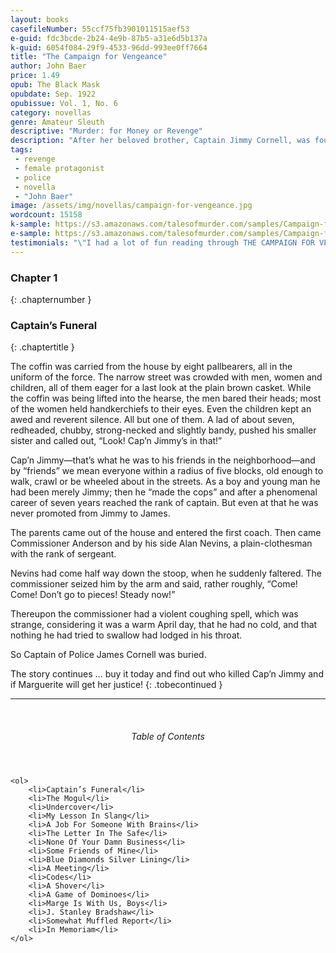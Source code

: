 ```yaml
---
layout: books
casefileNumber: 55ccf75fb3901011515aef53
e-guid: fdc3bcde-2b24-4e9b-87b5-a31e6d5b137a
k-guid: 6054f084-29f9-4533-96dd-993ee0ff7664
title: "The Campaign for Vengeance"
author: John Baer
price: 1.49
opub: The Black Mask
opubdate: Sep. 1922
opubissue: Vol. 1, No. 6
category: novellas
genre: Amateur Sleuth
descriptive: "Murder: for Money or Revenge"
description: "After her beloved brother, Captain Jimmy Cornell, was found dead, with a small, white card on his chest bearing the words, The Mogal, Marguerite swore she’d bring the killers to justice."
tags: 
 - revenge
 - female protagonist
 - police
 - novella
 - "John Baer"
image: /assets/img/novellas/campaign-for-vengeance.jpg
wordcount: 15158
k-sample: https://s3.amazonaws.com/talesofmurder.com/samples/Campaign-for-Vengeance_sample.mobi
e-sample: https://s3.amazonaws.com/talesofmurder.com/samples/Campaign-for-Vengeance_sample.epub 
testimonials: "\"I had a lot of fun reading through THE CAMPAIGN FOR VENGEANCE.\" &mdash; Micah Zontelli"
---
```


### Chapter 1
{: .chapternumber }

### Captain’s Funeral
{: .chaptertitle }

The coffin was carried from the house by eight pallbearers, all in the uniform of the force. The narrow street was crowded with men, women and children, all of them eager for a last look at the plain brown casket.
While the coffin was being lifted into the hearse, the men bared their heads; most of the women held handkerchiefs to their eyes. Even the children kept an awed and reverent silence. All but one of them. A lad of about seven, redheaded, chubby, strong-necked and slightly bandy, pushed his smaller sister and called out, “Look! Cap’n Jimmy’s in that!”

Cap’n Jimmy—that’s what he was to his friends in the neighborhood—and by “friends” we mean everyone within a radius of five blocks, old enough to walk, crawl or be wheeled about in the streets. As a boy and young man he had been merely Jimmy; then he “made the cops” and after a phenomenal career of seven years reached the rank of captain. But even at that he was never promoted from Jimmy to James.

The parents came out of the house and entered the first coach. Then came Commissioner Anderson and by his side Alan Nevins, a plain-clothesman with the rank of sergeant.

Nevins had come half way down the stoop, when he suddenly faltered. The commissioner seized him by the arm and said, rather roughly, “Come! Come! Don’t go to pieces! Steady now!”

Thereupon the commissioner had a violent coughing spell, which was strange, considering it was a warm April day, that he had no cold, and that nothing he had tried to swallow had lodged in his throat.

So Captain of Police James Cornell was buried.

The story continues &hellip; buy it today and find out who killed Cap’n Jimmy and if Marguerite will get her justice!
{: .tobecontinued }

<hr>
<br>

<div class="toc">
	<header>
		<h6>Table of Contents</h6>
	</header>

	<ol>
		<li>Captain’s Funeral</li>
		<li>The Mogul</li>
		<li>Undercover</li>
		<li>My Lesson In Slang</li>
		<li>A Job For Someone With Brains</li>
		<li>The Letter In The Safe</li>
		<li>None Of Your Damn Business</li>
		<li>Some Friends of Mine</li>
		<li>Blue Diamonds Silver Lining</li>
		<li>A Meeting</li>
		<li>Codes</li>
		<li>A Shover</li>
		<li>A Game of Dominoes</li>
		<li>Marge Is With Us, Boys</li>
		<li>J. Stanley Bradshaw</li>
		<li>Somewhat Muffled Report</li>
		<li>In Memoriam</li>
	</ol>

</div>
